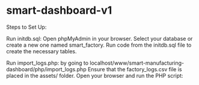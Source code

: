 # smart-dashboard-v1

Steps to Set Up:

Run initdb.sql:
Open phpMyAdmin in your browser.
Select your database or create a new one named smart_factory.
Run code from the initdb.sql file to create the necessary tables.

Run import_logs.php:
by going to localhost/www/smart-manufacturing-dashboard/php/import_logs.php
Ensure that the factory_logs.csv file is placed in the assets/ folder.
Open your browser and run the PHP script: